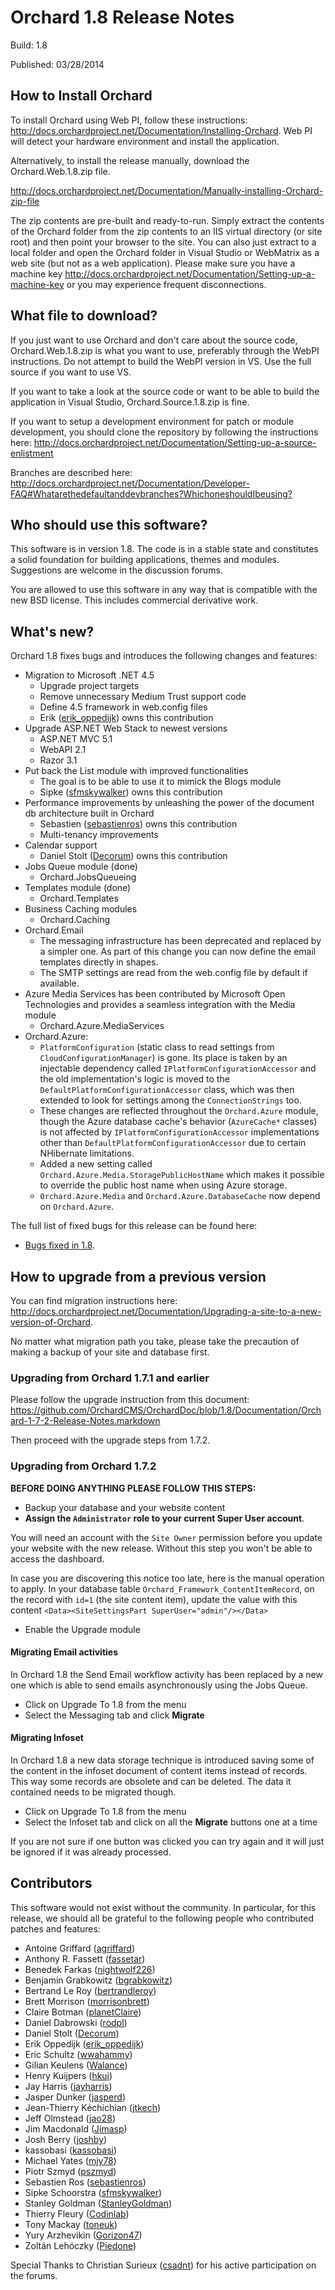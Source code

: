 Orchard 1.8 Release Notes
=========================
Build: 1.8

Published: 03/28/2014

How to Install Orchard
----------------------

To install Orchard using Web PI, follow these instructions:
<http://docs.orchardproject.net/Documentation/Installing-Orchard>.
Web PI will detect your hardware environment and install the application.

Alternatively, to install the release manually, download the Orchard.Web.1.8.zip file.

<http://docs.orchardproject.net/Documentation/Manually-installing-Orchard-zip-file>

The zip contents are pre-built and ready-to-run. Simply extract the contents of the Orchard
folder from the zip contents to an IIS virtual directory (or site root) and then point your
browser to the site. You can also just extract to a local folder and open the Orchard
folder in Visual Studio or WebMatrix as a web site (but not as a web application).
Please make sure you have a machine key
<http://docs.orchardproject.net/Documentation/Setting-up-a-machine-key>
or you may experience frequent disconnections.

What file to download?
----------------------

If you just want to use Orchard and don't care about the source code, Orchard.Web.1.8.zip
is what you want to use, preferably through the WebPI instructions.
Do not attempt to build the WebPI version in VS. Use the full source if you want to use VS.

If you want to take a look at the source code or want to be able to build the application in Visual Studio,
Orchard.Source.1.8.zip is fine.

If you want to setup a development environment for patch or module development,
you should clone the repository by following the instructions here:
<http://docs.orchardproject.net/Documentation/Setting-up-a-source-enlistment>

Branches are described here: <http://docs.orchardproject.net/Documentation/Developer-FAQ#Whatarethedefaultanddevbranches?WhichoneshouldIbeusing?>

Who should use this software?
-----------------------------

This software is in version 1.8. The code is in a stable state and constitutes
a solid foundation for building applications, themes and modules.
Suggestions are welcome in the discussion forums.

You are allowed to use this software in any way that is compatible with the new BSD license.
This includes commercial derivative work.

What's new?
-----------

Orchard 1.8 fixes bugs and introduces the following changes and features:

* Migration to Microsoft .NET 4.5
  * Upgrade project targets
  * Remove unnecessary Medium Trust support code
  * Define 4.5 framework in web.config files
  * Erik ([erik_oppedijk](https://www.codeplex.com/site/users/view/erik_oppedijk)) owns this contribution
* Upgrade ASP.NET Web Stack to newest versions
  * ASP.NET MVC 5.1
  * WebAPI 2.1
  * Razor 3.1
* Put back the List module with improved functionalities
  * The goal is to be able to use it to mimick the Blogs module
  * Sipke ([sfmskywalker](http://www.codeplex.com/site/users/view/sfmskywalker)) owns this contribution
* Performance improvements by unleashing the power of the document db architecture built in Orchard
  * Sebastien ([sebastienros](http://www.codeplex.com/site/users/view/sebastienros)) owns this contribution
  * Multi-tenancy improvements
* Calendar support
  * Daniel Stolt ([Decorum](https://www.codeplex.com/site/users/view/Decorum)) owns this contribution
* Jobs Queue module (done)
  * Orchard.JobsQueueing
* Templates module (done)
  * Orchard.Templates
* Business Caching modules
  * Orchard.Caching
* Orchard.Email
  * The messaging infrastructure has been deprecated and replaced by a simpler one. As part of this change you can now define the email templates directly in shapes. 
  * The SMTP settings are read from the web.config file by default if available.
* Azure Media Services has been contributed by Microsoft Open Technologies and provides a seamless integration with the Media module
  * Orchard.Azure.MediaServices
* Orchard.Azure:
	* `PlatformConfiguration` (static class to read settings from `CloudConfigurationManager`) is gone. Its place is taken by an injectable dependency called `IPlatformConfigurationAccessor` and the old implementation's logic is moved to the `DefaultPlatformConfigurationAccessor` class, which was then extended to look for settings among the `ConnectionStrings` too.
	* These changes are reflected throughout the `Orchard.Azure` module, though the Azure database cache's behavior (`AzureCache*` classes) is not affected by `IPlatformConfigurationAccessor` implementations other than `DefaultPlatformConfigurationAccessor` due to certain NHibernate limitations.
	* Added a new setting called `Orchard.Azure.Media.StoragePublicHostName` which makes it possible to override the public host name when using Azure storage.
	* `Orchard.Azure.Media` and `Orchard.Azure.DatabaseCache` now depend on `Orchard.Azure`.

The full list of fixed bugs for this release can be found here:

* [Bugs fixed in 1.8](https://orchard.codeplex.com/workitem/list/advanced?keyword=&status=Resolved%7CClosed&type=All&priority=All&release=Orchard%201.8&assignedTo=All&component=All&sortField=LastUpdatedDate&sortDirection=Descending&page=0&reasonClosed=All).

How to upgrade from a previous version
--------------------------------------

You can find migration instructions here: <http://docs.orchardproject.net/Documentation/Upgrading-a-site-to-a-new-version-of-Orchard>.

No matter what migration path you take, please take the precaution of making a backup of your
site and database first.

### Upgrading from Orchard 1.7.1 and earlier

Please follow the upgrade instruction from this document: <https://github.com/OrchardCMS/OrchardDoc/blob/1.8/Documentation/Orchard-1-7-2-Release-Notes.markdown>

Then proceed with the upgrade steps from 1.7.2.

### Upgrading from Orchard 1.7.2

__BEFORE DOING ANYTHING PLEASE FOLLOW THIS STEPS:__

* Backup your database and your website content
* __Assign the `Administrator` role to your current Super User account__. 

You will need an account with the `Site Owner` permission before you update your website with the new release. Without this step you won't be able to access the dashboard.

In case you are discovering this notice too late, here is the manual operation to apply. In your database table `Orchard_Framework_ContentItemRecord`, on the record with `id=1` (the site content item), update the value with this content `<Data><SiteSettingsPart SuperUser="admin"/></Data>`

* Enable the Upgrade module

#### Migrating Email activities

In Orchard 1.8 the Send Email workflow activity has been replaced by a new one which is able to send emails asynchronously using the Jobs Queue.

* Click on Upgrade To 1.8 from the menu
* Select the Messaging tab and click **Migrate**

#### Migrating Infoset

In Orchard 1.8 a new data storage technique is introduced saving some of the content in the infoset document of content items instead of records. This way some records are obsolete and can be deleted. The data it contained needs to be migrated though.

* Click on Upgrade To 1.8 from the menu
* Select the Infoset tab and click on all the **Migrate** buttons one at a time

If you are not sure if one button was clicked you can try again and it will just be ignored if it was already processed.


Contributors
------------

This software would not exist without the community. In particular, for this release,
we should all be grateful to the following people who contributed patches and features:

- Antoine Griffard ([agriffard](http://www.codeplex.com/site/users/view/agriffard))
- Anthony R. Fassett ([fassetar](https://www.codeplex.com/site/users/view/fassetar))
- Benedek Farkas ([nightwolf226](https://www.codeplex.com/site/users/view/nightwolf226))
- Benjamin Grabkowitz ([bgrabkowitz](https://www.codeplex.com/site/users/view/bgrabkowitz))
- Bertrand Le Roy ([bertrandleroy](http://www.codeplex.com/site/users/view/bertrandleroy))
- Brett Morrison ([morrisonbrett](https://www.codeplex.com/site/users/view/morrisonbrett))
- Claire Botman ([planetClaire](https://www.codeplex.com/site/users/view/planetClaire))
- Daniel Dabrowski ([rodpl](https://www.codeplex.com/site/users/view/rodpl)) 
- Daniel Stolt ([Decorum](https://www.codeplex.com/site/users/view/Decorum))
- Erik Oppedijk ([erik_oppedijk](https://www.codeplex.com/site/users/view/erik_oppedijk))
- Eric Schultz ([wwahammy](https://www.codeplex.com/site/users/view/wwahammy))
- Gilian Keulens ([Walance](http://www.codeplex.com/site/users/view/Walance))
- Henry Kuijpers ([hkui](https://www.codeplex.com/site/users/view/hkui))
- Jay Harris ([jayharris](https://www.codeplex.com/site/users/view/jayharris))
- Jasper Dunker ([jasperd](http://www.codeplex.com/site/users/view/jasperd))
- Jean-Thierry Kéchichian ([jtkech](https://www.codeplex.com/site/users/view/jtkech))
- Jeff Olmstead ([jao28](https://www.codeplex.com/site/users/view/jao28))
- Jim Macdonald ([Jimasp](http://www.codeplex.com/site/users/view/Jimasp))
- Josh Berry ([joshby](https://www.codeplex.com/site/users/view/joshby))
- kassobasi ([kassobasi](https://www.codeplex.com/site/users/view/kassobasi))
- Michael Yates ([mjy78](http://www.codeplex.com/site/users/view/mjy78))
- Piotr Szmyd ([pszmyd](https://www.codeplex.com/site/users/view/pszmyd))
- Sebastien Ros ([sebastienros](http://www.codeplex.com/site/users/view/sebastienros))
- Sipke Schoorstra ([sfmskywalker](http://www.codeplex.com/site/users/view/sfmskywalker))
- Stanley Goldman ([StanleyGoldman](http://www.codeplex.com/site/users/view/StanleyGoldman))
- Thierry Fleury ([Codinlab](https://www.codeplex.com/site/users/view/Codinlab))
- Tony Mackay ([toneuk](https://www.codeplex.com/site/users/view/toneuk))
- Yury Arzhevikin ([Gorizon47](http://www.codeplex.com/site/users/view/Gorizon47))
- Zoltán Lehóczky ([Piedone](http://www.codeplex.com/site/users/view/Piedone))

Special Thanks to Christian Surieux ([csadnt](http://www.codeplex.com/site/users/view/csadnt)) for his active participation on the forums.

